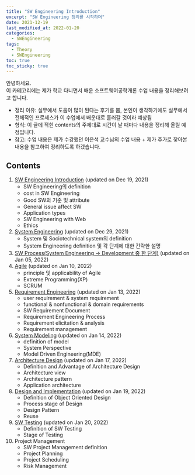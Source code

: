 ```yaml
---
title: "SW Engineering Introduction"
excerpt: "SW Engineering 정리를 시작하며"
date: 2021-12-19
last_modified_at: 2022-01-20
categories: 
  - SWEngineering
tags:
  - Theory
  - SWEngineering
toc: true
toc_sticky: true
---
```


안녕하세요.  
이 카테고리에는 제가 학교 다니면서 배운 소프트웨어공학개론 수업 내용을 정리해보려고 합니다. 

- 정리 이유: 실무에서 도움이 많이 된다는 후기를 봄, 본인이 생각하기에도 실무에서 전체적인 프로세스가 이 수업에서 배운대로 흘러갈 것이라 예상됨
- 형식: 이 글에 적힌 contents의 주제대로 시간이 날 때마다 내용을 정리해 올릴 예정입니다.
- 참고: 수업 내용은 제가 수강했던 이은석 교수님의 수업 내용 + 제가 추가로 찾아본 내용을 참고하여 정리하도록 하겠습니다.

## Contents

1. [SW Engineering Introduction](https://dongwon18.github.io/swengineering/SWEngineering_Intro/) (updated on Dec 19, 2021)
    - SW Engineering의 definition
    - cost in SW Engineering
    - Good SW의 기준 및 attribute
    - General issue affect SW
    - Application types
    - SW Engineering with Web
    - Ethics
2. [System Engineering](https://dongwon18.github.io/swengineering/System_Engineering/) (updated on Dec 29, 2021)
    - System 및 Sociotechnical system의 definition
    - System Engineering definition 및 각 단계에 대한 간략한 설명
3. [SW Process(System Engineering → Development 중 한 단계)](https://dongwon18.github.io/swengineering/SW_Process/) (updated on Jan 05, 2022)
4. [Agile](https://dongwon18.github.io/swengineering/Agile/) (updated on Jan 10, 2022)
    - principle 및 applicability of Agile
    - Extreme Programming(XP)
    - SCRUM
5. [Requirement Engineering](https://dongwon18.github.io/swengineering/Requirement_Engineering/) (updated on Jan 13, 2022)
    - user requirement & system requirement
    - functional & nonfunctional & domain requirements
    - SW Requirement Document
    - Requirement Engineering Process
    - Requirement elicitation & analysis
    - Requirement management
6. [System Modeling](https://dongwon18.github.io/swengineering/System_Modeling/) (updated on Jan 14, 2022)
    - definition of model
    - System Perspective
    - Model Driven Engineering(MDE)
7. [Architecture Design](https://dongwon18.github.io/swengineering/Architecture_Design/) (updated on Jan 17, 2022)
    - Definition and Advantage of Architecture Design
    - Architecture view
    - Architecture pattern
    - Application architecture
8. [Design and Implementation](https://dongwon18.github.io/swengineering/Design_Implementation/) (updated on Jan 19, 2022)
    - Definition of Object Oriented Design
    - Process stage of Design
    - Design Pattern
    - Reuse
9. [SW Testing](https://dongwon18.github.io/swengineering/SW_Testing/) (updated on Jan 20, 2022)
    - Definition of SW Testing
    - Stage of Testing
10. Project Management
    - SW Project Management definition
    - Project Planning
    - Project Scheduling
    - Risk Management
